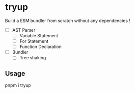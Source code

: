 # tryup

Build a ESM bundler from scratch without any dependencies !

- [ ] AST Parser  
    - [ ] Variable Statement
    - [ ] For Statement
    - [ ] Function Declaration

- [ ] Bundler
    - [ ] Tree shaking

## Usage

pnpm i tryup





